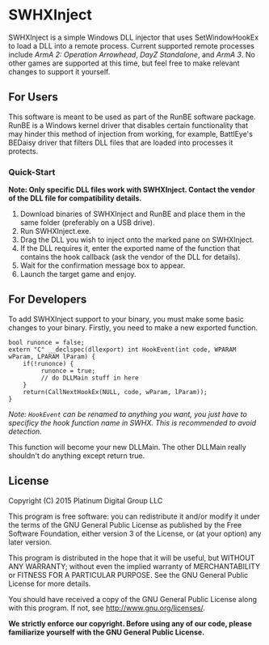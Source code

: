 # SWHXInject

SWHXInject is a simple Windows DLL injector that uses SetWindowHookEx to load a DLL into a remote process.
Current supported remote processes include *ArmA 2: Operation Arrowhead*, *DayZ Standalone*, and *ArmA 3*.
No other games are supported at this time, but feel free to make relevant changes to support it yourself.

## For Users

This software is meant to be used as part of the RunBE software package.
RunBE is a Windows kernel driver that disables certain functionality that may hinder this method of injection from working,
for example, BattlEye's BEDaisy driver that filters DLL files that are loaded into processes it protects.

### Quick-Start

**Note: Only specific DLL files work with SWHXInject. Contact the vendor of the DLL file for compatibility details.**

1. Download binaries of SWHXInject and RunBE and place them in the same folder (preferably on a USB drive).
2. Run SWHXInject.exe.
3. Drag the DLL you wish to inject onto the marked pane on SWHXInject.
4. If the DLL requires it, enter the exported name of the function that contains the hook callback (ask the vendor of the DLL for details).
4. Wait for the confirmation message box to appear.
5. Launch the target game and enjoy.

## For Developers

To add SWHXInject support to your binary, you must make some basic changes to your binary.
Firstly, you need to make a new exported function.

    bool runonce = false;
    extern "C" __declspec(dllexport) int HookEvent(int code, WPARAM wParam, LPARAM lParam) {
        if(!runonce) {
             runonce = true;
             // do DLLMain stuff in here
        }
        return(CallNextHookEx(NULL, code, wParam, lParam));
    }
    
*Note: `HookEvent` can be renamed to anything you want, you just have to specificy the hook function name in SWHX. This is recommended to avoid detection.*

This function will become your new DLLMain.  The other DLLMain really shouldn't do anything except return true.


## License

Copyright (C) 2015 Platinum Digital Group LLC

This program is free software: you can redistribute it and/or modify
it under the terms of the GNU General Public License as published by
the Free Software Foundation, either version 3 of the License, or
(at your option) any later version.

This program is distributed in the hope that it will be useful,
but WITHOUT ANY WARRANTY; without even the implied warranty of
MERCHANTABILITY or FITNESS FOR A PARTICULAR PURPOSE.  See the
GNU General Public License for more details.

You should have received a copy of the GNU General Public License
along with this program.  If not, see <http://www.gnu.org/licenses/>.

**We strictly enforce our copyright.
Before using any of our code, please familiarize yourself with the GNU General Public License.**
